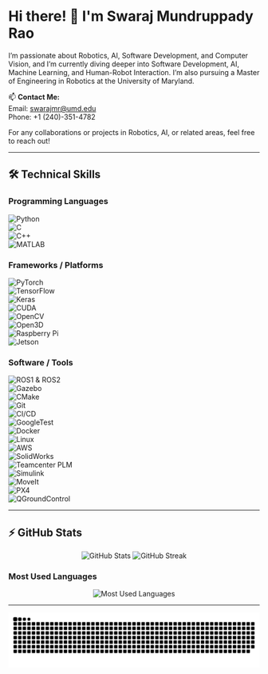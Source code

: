 # Hi there! 👋 I'm Swaraj Mundruppady Rao  

I’m passionate about Robotics, AI, Software Development, and Computer Vision, and I’m currently diving deeper into Software Development, AI, Machine Learning, and Human-Robot Interaction. I’m also pursuing a Master of Engineering in Robotics at the University of Maryland.

📫 **Contact Me:**  
Email: [swarajmr@umd.edu](mailto:swarajmr@umd.edu)  
Phone: +1 (240)-351-4782  

For any collaborations or projects in Robotics, AI, or related areas, feel free to reach out!

---

## 🛠️ Technical Skills  

### **Programming Languages**  
![Python](https://img.shields.io/badge/Python-3776AB?style=for-the-badge&logo=python&logoColor=white)  
![C](https://img.shields.io/badge/C-A8B9CC?style=for-the-badge&logo=c&logoColor=white)  
![C++](https://img.shields.io/badge/C%2B%2B-00599C?style=for-the-badge&logo=c%2B%2B&logoColor=white)  
![MATLAB](https://img.shields.io/badge/MATLAB-0076A8?style=for-the-badge&logo=mathworks&logoColor=white)  

### **Frameworks / Platforms**  
![PyTorch](https://img.shields.io/badge/PyTorch-EE4C2C?style=for-the-badge&logo=pytorch&logoColor=white)  
![TensorFlow](https://img.shields.io/badge/TensorFlow-FF6F00?style=for-the-badge&logo=tensorflow&logoColor=white)  
![Keras](https://img.shields.io/badge/Keras-D00000?style=for-the-badge&logo=keras&logoColor=white)  
![CUDA](https://img.shields.io/badge/CUDA-76B900?style=for-the-badge&logo=nvidia&logoColor=white)  
![OpenCV](https://img.shields.io/badge/OpenCV-5C3EE8?style=for-the-badge&logo=opencv&logoColor=white)  
![Open3D](https://img.shields.io/badge/Open3D-1E90FF?style=for-the-badge)  
![Raspberry Pi](https://img.shields.io/badge/Raspberry%20Pi-C51A4A?style=for-the-badge&logo=raspberry-pi&logoColor=white)  
![Jetson](https://img.shields.io/badge/Jetson-76B900?style=for-the-badge&logo=nvidia&logoColor=white)  

### **Software / Tools**  
![ROS1 & ROS2](https://img.shields.io/badge/ROS-22314E?style=for-the-badge&logo=ros&logoColor=white)  
![Gazebo](https://img.shields.io/badge/Gazebo-99A3A4?style=for-the-badge)  
![CMake](https://img.shields.io/badge/CMake-064F8C?style=for-the-badge&logo=cmake&logoColor=white)  
![Git](https://img.shields.io/badge/Git-F05032?style=for-the-badge&logo=git&logoColor=white)  
![CI/CD](https://img.shields.io/badge/CI/CD-000000?style=for-the-badge)  
![GoogleTest](https://img.shields.io/badge/GoogleTest-4285F4?style=for-the-badge&logo=google&logoColor=white)  
![Docker](https://img.shields.io/badge/Docker-2496ED?style=for-the-badge&logo=docker&logoColor=white)  
![Linux](https://img.shields.io/badge/Linux-FCC624?style=for-the-badge&logo=linux&logoColor=black)  
![AWS](https://img.shields.io/badge/AWS-232F3E?style=for-the-badge&logo=amazonaws&logoColor=white)  
![SolidWorks](https://img.shields.io/badge/SolidWorks-FF0000?style=for-the-badge)  
![Teamcenter PLM](https://img.shields.io/badge/Teamcenter-0076A8?style=for-the-badge)  
![Simulink](https://img.shields.io/badge/Simulink-0076A8?style=for-the-badge&logo=mathworks&logoColor=white)  
![MoveIt](https://img.shields.io/badge/MoveIt-764ABC?style=for-the-badge)  
![PX4](https://img.shields.io/badge/PX4-1E90FF?style=for-the-badge)  
![QGroundControl](https://img.shields.io/badge/QGroundControl-000000?style=for-the-badge)  

---

## ⚡ GitHub Stats  

<p align="center">
  <img src="https://github-readme-stats.vercel.app/api?username=SwarajMundruppadyRao&show_icons=true&theme=react" alt="GitHub Stats" height="160"/>
  <img src="https://github-readme-streak-stats.herokuapp.com/?user=SwarajMundruppadyRao&theme=react" alt="GitHub Streak" height="160"/>
</p>

### Most Used Languages  

<p align="center">
  <img src="https://github-readme-stats.vercel.app/api/top-langs/?username=SwarajMundruppadyRao&layout=compact&theme=react" alt="Most Used Languages" height="160"/>
</p>

---

![GitHub Snake Animation](https://github.com/Platane/snk/raw/output/github-contribution-grid-snake.svg)
